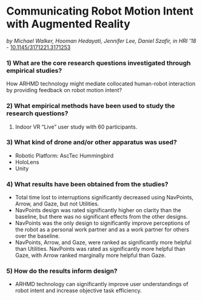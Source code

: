 # Communicating Robot Motion Intent with Augmented Reality

*by Michael Walker, Hooman Hedayati, Jennifer Lee, Daniel Szafir, in HRI '18* - [10.1145/3171221.3171253](https://doi.org/10.1145/3171221.3171253)

### 1) What are the core research questions investigated through empirical studies?

How ARHMD technology might mediate collocated human-robot interaction by providing feedback on robot motion intent?

### 2) What empirical methods have been used to study the research questions?

1. Indoor VR “Live” user study with 60 participants.

### 3) What kind of drone and/or other apparatus was used?

- Robotic Platform: AscTec Hummingbird
- HoloLens
- Unity

### 4) What results have been obtained from the studies?

- Total time lost to interruptions significantly decreased using NavPoints, Arrow, and Gaze, but not Utilities.
- NavPoints design was rated significantly higher on clarity than the baseline, but there was no significant effects from the other designs.
- NavPoints was the only design to significantly improve perceptions of the robot as a personal work partner and as a work partner for others over the baseline.
- NavPoints, Arrow, and Gaze, were ranked as significantly more helpful than Utilities. NavPoints was rated as significantly more helpful than Gaze, with Arrow ranked marginally more helpful than Gaze.

### 5) How do the results inform design?

- ARHMD technology can significantly improve user understandings of robot intent and increase objective task efficiency.
